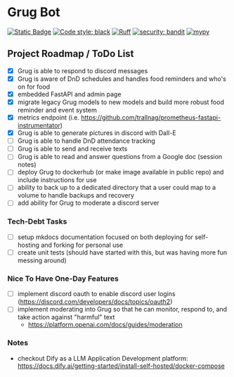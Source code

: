 # Grug Bot

[![Static Badge](https://img.shields.io/badge/Github-Public%20Repo-blue?logo=github&link=https%3A%2F%2Fgithub.com%2FFoehammer82%2FGrug)](https://github.com/Foehammer82/Grug)
[![Code style: black](https://img.shields.io/badge/code%20style-black-000000.svg)](https://github.com/psf/black)
[![Ruff](https://img.shields.io/endpoint?url=https://raw.githubusercontent.com/astral-sh/ruff/main/assets/badge/v2.json)](https://github.com/astral-sh/ruff)
[![security: bandit](https://img.shields.io/badge/security-bandit-yellow.svg)](https://github.com/PyCQA/bandit)
[![mypy](https://img.shields.io/badge/mypy-checked-blue)](https://github.com/python/mypy)

## Project Roadmap / ToDo List

- [x] Grug is able to respond to discord messages
- [x] Grug is aware of DnD schedules and handles food reminders and who's on for food
- [x] embedded FastAPI and admin page
- [x] migrate legacy Grug models to new models and build more robust food reminder and event system
- [x] metrics endpoint (i.e. https://github.com/trallnag/prometheus-fastapi-instrumentator)
- [x] Grug is able to generate pictures in discord with Dall-E
- [ ] Grug is able to handle DnD attendance tracking
- [ ] Grug is able to send and receive texts
- [ ] Grug is able to read and answer questions from a Google doc (session notes)
- [ ] deploy Grug to dockerhub (or make image available in public repo) and include instructions for use
- [ ] ability to back up to a dedicated directory that a user could map to a volume to handle backups and recovery
- [ ] add ability for Grug to moderate a discord server

### Tech-Debt Tasks

- [ ] setup mkdocs documentation focused on both deploying for self-hosting and forking for personal use
- [ ] create unit tests (should have started with this, but was having more fun messing around)

### Nice To Have One-Day Features

- [ ] implement discord oauth to enable discord user logins (https://discord.com/developers/docs/topics/oauth2)
- [ ] implement moderating into Grug so that he can monitor, respond to, and take action against "harmful" text
    - https://platform.openai.com/docs/guides/moderation

### Notes

- checkout Dify as a LLM Application Development platform:  https://docs.dify.ai/getting-started/install-self-hosted/docker-compose
